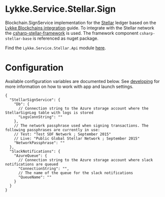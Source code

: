# Lykke.Service.Stellar.Sign
Blockchain.SignService implementation for the [Stellar](https://www.stellar.org/) ledger based on the [Lykke Blockchains integration](https://docs.google.com/document/d/1KVd-2tg-Ze5-b3kFYh1GUdGn9jvoo7HFO3wH_knpd3U/edit) guide. To integrate with the Stellar network the [csharp-stellar-framework](https://github.com/schindlo/csharp-stellar-framework) is used. The framework component `csharp-stellar-base` is referenced as nuget package.

Find the `Lykke.Service.Stellar.Api` module [here](https://github.com/schindlo/Lykke.Service.Stellar.Api).

# Configuration
Available configuration variables are documented below. See [developing](https://github.com/LykkeCity/lykke.dotnettemplates/tree/master/Lykke.Service.LykkeService#developing) for more information on how to work with app and launch settings.
```
{
  "StellarSignService": {
    "Db": {
      // Connection string to the Azure storage account where the StellarSignLog table with logs is stored
      "LogsConnString": ""
    },
    // The network passphrase used when signing transactions. The following passphrases are currently in use:
    // Test: "Test SDF Network ; September 2015"
    // Live: "Public Global Stellar Network ; September 2015"
    "NetworkPassphrase": ""
  },
  "SlackNotifications": {
    "AzureQueue": {
      // Connection string to the Azure storage account where slack notifications are queued
      "ConnectionString": "",
      // The name of the queue for the slack notifications
      "QueueName": ""
    }
  }
}
```
